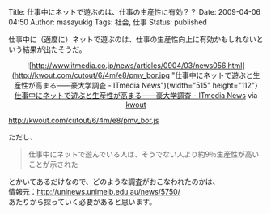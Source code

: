 Title: 仕事中にネットで遊ぶのは、仕事の生産性に有効？？
Date: 2009-04-06 04:50
Author: masayukig
Tags: 社会, 仕事
Status: published

仕事中に（適度に）ネットで遊ぶのは、仕事の生産性向上に有効かもしれないという結果が出たそうだ。

<div id="kwout_64me8pmv" class="kwout" style="text-align:center;">

![http://www.itmedia.co.jp/news/articles/0904/03/news056.html](http://kwout.com/cutout/6/4m/e8/pmv_bor.jpg "仕事中にネットで遊ぶと生産性が高まる——豪大学調査 - ITmedia News"){width="515"
height="112"}  
[仕事中にネットで遊ぶと生産性が高まる——豪大学調査 - ITmedia
News](http://www.itmedia.co.jp/news/articles/0904/03/news056.html) via
[kwout](http://itmedia.kwout.com/quote/64me8pmv)

</div>

<http://kwout.com/cutout/6/4m/e8/pmv_bor.js>

ただし、  

> 仕事中にネットで遊んでいる人は、そうでない人より約9％生産性が高いことが示された

とかいてあるだけなので、どのような調査がおこなわれたのかは、  
情報元：<http://uninews.unimelb.edu.au/news/5750/>  
あたりから探っていく必要があると思います。

